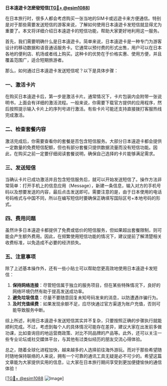**日本遠遊卡怎麽發短信[[TG💪+ @esim1088](https://t.me/s/esim1088)]**

在日本旅行时，很多人都会考虑购买一张当地的SIM卡或远遊卡来方便通信。特别是对于那些需要发送短信的游客来说，了解如何使用日本遠遊卡发短信就显得尤为重要了。本文将详细介绍日本遠遊卡的短信功能，帮助大家更好地利用这一服务。

首先，我们需要明确什么是日本遠遊卡。简单来说，日本遠遊卡是一种专门为游客设计的移动数据和语音通话服务卡。它通常以预付费的形式出售，用户可以在日本各地的便利店、机场或者线上购买。这种卡的优势在于价格实惠、使用方便，并且覆盖范围广，适合短期旅游者。

那么，如何通过日本遠遊卡发送短信呢？以下是具体步骤：

### 一、激活卡片

在购买日本遠遊卡后，第一步是激活卡片。通常情况下，卡片包装内会附带一张说明书，上面会有详细的激活流程。一般来说，你需要下载官方提供的应用程序，然后按照提示输入卡片上的序列号进行激活。有些卡片可能还支持直接拨打客服热线完成激活。

### 二、检查套餐内容

激活完成后，你需要查看你的套餐是否包含短信服务。大部分日本遠遊卡都会提供一定数量的免费短信配额，但也有部分套餐只提供数据流量而没有短信功能。因此，在购买之前一定要仔细阅读套餐说明，确保自己选择的卡片能够满足需求。

### 三、发送短信

当确认卡片已成功激活并且包含短信服务后，就可以开始发送短信了。操作方法非常简单：打开手机上的信息应用（Message），新建一条信息，输入对方的手机号码以及想要发送的内容，最后点击发送即可。需要注意的是，由于日本使用的电话号码格式与中国不同，所以在编写短信时要确保正确填写国际区号+本地号码的形式。

### 四、费用问题

虽然许多日本遠遊卡都提供了免费或低价的短信服务，但如果超出套餐限制，则可能会产生额外费用。因此，在频繁使用短信功能的情况下，建议提前了解清楚相关收费标准，以免造成不必要的经济损失。

### 五、注意事项

除了上述基本操作外，还有一些小贴士可以帮助您更高效地使用日本遠遊卡发短信：

1. **保持网络连接**：尽管短信属于独立的服务项目，但在某些特殊情况下，良好的网络环境仍然有助于提高发送成功率。
2. **避免垃圾信息**：尽量不要随意回复未知号码发来的消息，以防遭遇诈骗行为。
3. **及时充值续费**：如果发现余额不足，应尽快通过官方渠道为账户充值，否则可能导致服务中断。

综上所述，利用日本遠遊卡发送短信其实并不复杂，只要按照正确的步骤执行就能顺利完成。不过，考虑到每个人的具体情况可能存在差异，建议大家在出发前多做功课，比如查询目的地运营商政策、对比不同品牌的产品等。此外，还可以关注一些专业论坛或社交媒体平台，与其他有过类似经历的朋友交流心得体验。

总之，随着全球化进程加快，越来越多的人选择前往海外游玩。而对于那些希望随时随地保持联络的人来说，拥有一个可靠的通讯工具无疑是必不可少的。希望这篇文章能为大家提供实用的信息，让大家在日本旅行期间享受到更加便捷愉快的通信体验！

[[TG💪+ @esim1088](https://t.me/s/esim1088) ![Image](https://i.postimg.cc/4NQfJmqS/Snipaste-2025-05-13-00-14-12.png)]